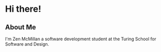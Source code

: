# Hi there!

## About Me

I'm Zen McMillan a software development student at the Turing School for Software and Design.
